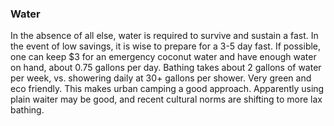 ### Water

In the absence of all else, water is required to survive and sustain a fast. In the event of low savings, 
it is wise to prepare for a 3-5 day fast. If possible, one can keep $3 for an emergency coconut water 
and have enough water on hand, about 0.75 gallons per day.
Bathing takes about 2 gallons of water per week, vs. showering daily at 30+ gallons per shower. 
Very green and eco friendly. This makes urban camping a good approach. Apparently using plain 
waiter may be good, and recent cultural norms are shifting to more lax bathing.